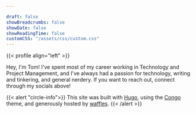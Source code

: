 ```yaml
---

draft: false
showBreadcrumbs: false
showDate: false
showReadingTime: false
customCSS: "/assets/css/custom.css"
---
```

<link rel="stylesheet" href="/assets/css/custom.css">

{{< profile align="left" >}}


Hey, I'm Tom! I've spent most of my career working in Technology and Project Management, and I've always had a passion for technology, writing and tinkering, and general nerdery. If you want to reach out, connect through my socials above!

{{< alert "circle-info">}}
This site was built with [Hugo](1), using the [Congo](2) theme, and generously hosted by [waffles](3).
{{< /alert >}}


[1]:	https://gohugo.io
[2]:	https://jpanther.github.io/congo/
[3]:	https://github.com/waffle2k/